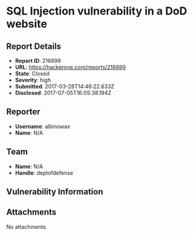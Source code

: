 # SQL Injection vulnerability in a DoD website

## Report Details
- **Report ID**: 216699
- **URL**: https://hackerone.com/reports/216699
- **State**: Closed
- **Severity**: high
- **Submitted**: 2017-03-28T14:46:22.633Z
- **Disclosed**: 2017-07-05T16:05:38.194Z

## Reporter
- **Username**: albinowax
- **Name**: N/A

## Team
- **Name**: N/A
- **Handle**: deptofdefense

## Vulnerability Information


## Attachments
No attachments

